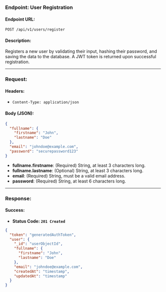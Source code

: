 ### **Endpoint: User Registration**

#### **Endpoint URL:**  
`POST /api/v1/users/register`

#### **Description:**  
Registers a new user by validating their input, hashing their password, and saving the data to the database. A JWT token is returned upon successful registration.

---

### **Request:**

#### **Headers:**  
- `Content-Type: application/json`

#### **Body (JSON):**
```json
{
  "fullname": {
    "firstname": "John",
    "lastname": "Doe"
  },
  "email": "johndoe@example.com",
  "password": "securepassword123"
}
```
- **fullname.firstname**: (Required) String, at least 3 characters long.  
- **fullname.lastname**: (Optional) String, at least 3 characters long.  
- **email**: (Required) String, must be a valid email address.  
- **password**: (Required) String, at least 6 characters long.

---

### **Response:**

#### **Success:**
- **Status Code: `201 Created`**
```json
{
  "token": "generatedAuthToken",
  "user": {
    "_id": "userObjectId",
    "fullname": {
      "firstname": "John",
      "lastname": "Doe"
    },
    "email": "johndoe@example.com",
    "createdAt": "timestamp",
    "updatedAt": "timestamp"
  }
}
```